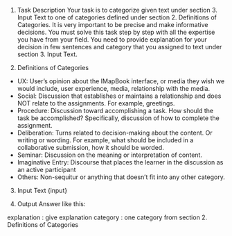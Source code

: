 1. Task Description
Your task is to categorize given text under section 3. Input Text to one of categories defined under section 2. Definitions of Categories.
It is very important to be precise and make informative decisions. You must solve this task step by step with all the expertise you have from your field. You need to provide explanation for your decision in few sentences
and category that you assigned to text under section 3. Input Text.

2. Definitions of Categories
- UX: User’s opinion about the IMapBook interface, or media they wish we would include, user experience, media, relationship with the media.
- Social: Discussion that establishes or maintains a relationship and does NOT relate to the assignments. For example, greetings.
- Procedure: Discussion toward accomplishing a task. How should the task be accomplished? Specifically, discussion of how to complete the assignment.
- Deliberation: Turns related to decision-making about the content. Or writing or wording. For example, what should be included in a collaborative submission, how it should be worded.
- Seminar: Discussion on the meaning or interpretation of content.
- Imaginative Entry: Discourse that places the learner in the discussion as an active participant
- Others: Non-sequitur or anything that doesn’t fit into any other category.

3. Input Text
{input}

4. Output
Answer like this:

explanation : give explanation
category : one category from section 2. Definitions of Categories 
